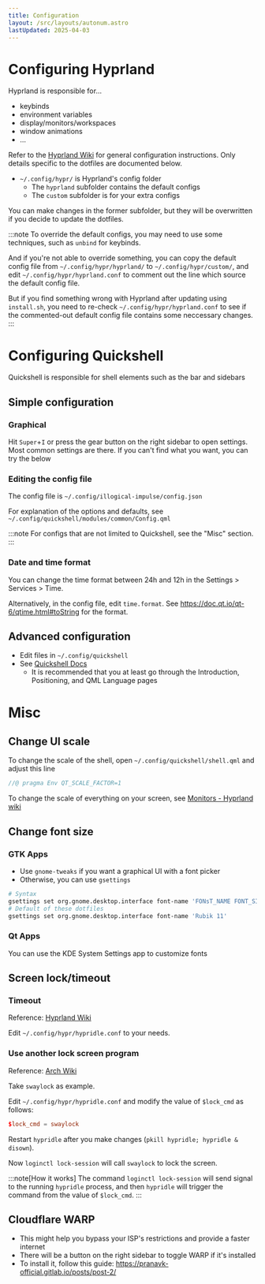 ```yaml
---
title: Configuration
layout: /src/layouts/autonum.astro
lastUpdated: 2025-04-03
---
```


# Configuring Hyprland

Hyprland is responsible for...
- keybinds
- environment variables
- display/monitors/workspaces
- window animations
- ...

Refer to the [Hyprland Wiki](https://wiki.hyprland.org/) for general configuration instructions. Only details specific to the dotfiles are documented below.

- `~/.config/hypr/` is Hyprland's config folder
  - The `hyprland` subfolder contains the default configs
  - The `custom` subfolder is for your extra configs

You can make changes in the former subfolder, but they will be overwritten if you decide to update the dotfiles.

:::note
To override the default configs, you may need to use some techniques, such as `unbind` for keybinds.

And if you're not able to override something, you can copy the default config file from `~/.config/hypr/hyprland/` to `~/.config/hypr/custom/`, and edit `~/.config/hypr/hyprland.conf` to comment out the line which source the default config file.

But if you find something wrong with Hyprland after updating using `install.sh`, you need to re-check `~/.config/hypr/hyprland.conf` to see if the commented-out default config file contains some neccessary changes.
:::

# Configuring Quickshell

Quickshell is responsible for shell elements such as the bar and sidebars

## Simple configuration

### Graphical

Hit `Super`+`I` or press the gear button on the right sidebar to open settings. Most common settings are there. If you can't find what you want, you can try the below

### Editing the config file

The config file is `~/.config/illogical-impulse/config.json`

For explanation of the options and defaults, see `~/.config/quickshell/modules/common/Config.qml`

:::note
For configs that are not limited to Quickshell, see the "Misc" section.
:::
### Date and time format

You can change the time format between 24h and 12h in the Settings > Services > Time.

Alternatively, in the config file, edit `time.format`. See https://doc.qt.io/qt-6/qtime.html#toString for the format.

## Advanced configuration

- Edit files in `~/.config/quickshell`
- See [Quickshell Docs](https://quickshell.outfoxxed.me/docs/types/)
  - It is recommended that you at least go through the Introduction, Positioning, and QML Language pages

# Misc

## Change UI scale

To change the scale of the shell, open `~/.config/quickshell/shell.qml` and adjust this line
```qml
//@ pragma Env QT_SCALE_FACTOR=1
```

To change the scale of everything on your screen, see [Monitors - Hyprland wiki](https://wiki.hypr.land/Configuring/Monitors/)

## Change font size

### GTK Apps

- Use `gnome-tweaks` if you want a graphical UI with a font picker
- Otherwise, you can use `gsettings`
```bash
# Syntax
gsettings set org.gnome.desktop.interface font-name 'FONsT_NAME FONT_SIZE'
# Default of these dotfiles
gsettings set org.gnome.desktop.interface font-name 'Rubik 11'
```

### Qt Apps
You can use the KDE System Settings app to customize fonts

## Screen lock/timeout

### Timeout

Reference: [Hyprland Wiki](https://wiki.hyprland.org/Hypr-Ecosystem/hypridle/)

Edit `~/.config/hypr/hypridle.conf` to your needs.

### Use another lock screen program
Reference: [Arch Wiki](https://wiki.archlinux.org/title/Session_lock)

Take `swaylock` as example.

Edit `~/.config/hypr/hypridle.conf` and modify the value of `$lock_cmd` as follows:
```conf
$lock_cmd = swaylock
```

Restart `hypridle` after you make changes (`pkill hypridle; hypridle & disown`).

Now `loginctl lock-session` will call `swaylock` to lock the screen.

:::note[How it works]
The command `loginctl lock-session` will send signal to the running `hypridle` process, and then `hypridle` will trigger the command from the value of `$lock_cmd`.
:::

## Cloudflare WARP
- This might help you bypass your ISP's restrictions and provide a faster internet
- There will be a button on the right sidebar to toggle WARP if it's installed
- To install it, follow this guide: https://pranavk-official.gitlab.io/posts/post-2/

